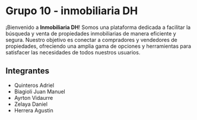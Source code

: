 # Grupo 10 - inmobiliaria DH

¡Bienvenido a **Inmobiliaria DH**! Somos una plataforma dedicada a facilitar la búsqueda y venta de propiedades inmobiliarias de manera eficiente y segura. Nuestro objetivo es conectar a compradores y vendedores de propiedades, ofreciendo una amplia gama de opciones y herramientas para satisfacer las necesidades de todos nuestros usuarios.

## Integrantes

- Quinteros Adriel
- Biagioli Juan Manuel
- Ayrton Vidaurre
- Zelaya Daniel
- Herrera Agustin